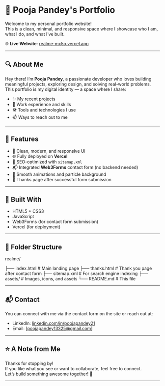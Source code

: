# 💫 Pooja Pandey's Portfolio

Welcome to my personal portfolio website!  
This is a clean, minimal, and responsive space where I showcase who I am, what I do, and what I’ve built.

🌐 **Live Website**: [realme-mx5o.vercel.app](https://realme-mx5o.vercel.app)

---

## 🔍 About Me

Hey there! I’m **Pooja Pandey**, a passionate developer who loves building meaningful projects, exploring design, and solving real-world problems.  
This portfolio is my digital identity — a space where I share:

- ✨ My recent projects  
- 💼 Work experience and skills  
- 🛠️ Tools and technologies I use  
- 📫 Ways to reach out to me  

---

## 🚀 Features

- 🎨 Clean, modern, and responsive UI  
- 🌐 Fully deployed on **Vercel**  
- 📄 SEO-optimized with `sitemap.xml`  
- 📬 Integrated **Web3Forms** contact form (no backend needed)  
- 🎉 Smooth animations and particle background  
- 🧾 Thanks page after successful form submission

---

## 🧰 Built With

- HTML5 + CSS3  
- JavaScript  
- Web3Forms (for contact form submission)  
- Vercel (for deployment)

---

## 📁 Folder Structure
realme/

├── index.html # Main landing page
├── thanks.html # Thank you page after contact form
├── sitemap.xml # For search engine indexing
├── assets/ # Images, icons, and assets
└── README.md # This file

---

## 📬 Contact

You can connect with me via the contact form on the site or reach out at:

- LinkedIn: [linkedin.com/in/poojapandey21](https://www.linkedin.com/in/poojapandey21)
- Email: [poojapandey13325@gmail.com] 

---

## ⭐ A Note from Me

Thanks for stopping by!  
If you like what you see or want to collaborate, feel free to connect.  
Let’s build something awesome together! 🚀

---


